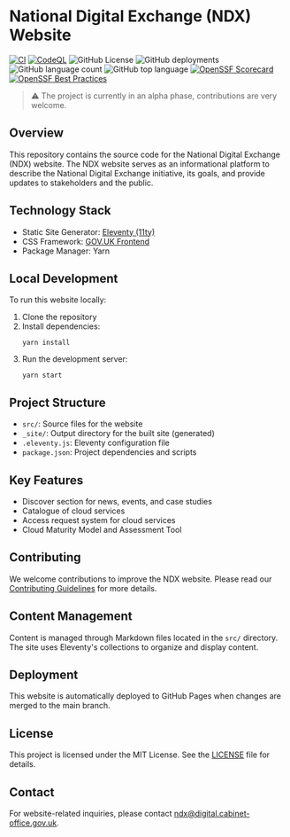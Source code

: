 # National Digital Exchange (NDX) Website

[![CI](https://github.com/co-cddo/ndx/actions/workflows/ci.yaml/badge.svg)](https://github.com/co-cddo/ndx/actions/workflows/ci.yaml) [![CodeQL](https://github.com/co-cddo/ndx/actions/workflows/github-code-scanning/codeql/badge.svg)](https://github.com/co-cddo/ndx/actions/workflows/github-code-scanning/codeql) ![GitHub License](https://img.shields.io/github/license/co-cddo/ndx) ![GitHub deployments](https://img.shields.io/github/deployments/co-cddo/ndx/github-pages) ![GitHub language count](https://img.shields.io/github/languages/count/co-cddo/ndx) ![GitHub top language](https://img.shields.io/github/languages/top/co-cddo/ndx) [![OpenSSF Scorecard](https://api.scorecard.dev/projects/github.com/co-cddo/ndx/badge)](https://scorecard.dev/viewer/?uri=github.com/co-cddo/ndx) [![OpenSSF Best Practices](https://www.bestpractices.dev/projects/9498/badge)](https://www.bestpractices.dev/projects/9498)

> ⚠️ The project is currently in an alpha phase, contributions are very welcome.

## Overview

This repository contains the source code for the National Digital Exchange (NDX) website. The NDX website serves as an informational platform to describe the National Digital Exchange initiative, its goals, and provide updates to stakeholders and the public.

## Technology Stack

- Static Site Generator: [Eleventy (11ty)](https://www.11ty.dev/)
- CSS Framework: [GOV.UK Frontend](https://frontend.design-system.service.gov.uk/)
- Package Manager: Yarn

## Local Development

To run this website locally:

1. Clone the repository
2. Install dependencies:
   ```
   yarn install
   ```
3. Run the development server:
   ```
   yarn start
   ```

## Project Structure

- `src/`: Source files for the website
- `_site/`: Output directory for the built site (generated)
- `.eleventy.js`: Eleventy configuration file
- `package.json`: Project dependencies and scripts

## Key Features

- Discover section for news, events, and case studies
- Catalogue of cloud services
- Access request system for cloud services
- Cloud Maturity Model and Assessment Tool

## Contributing

We welcome contributions to improve the NDX website. Please read our [Contributing Guidelines](CODE_OF_CONDUCT.md) for more details.

## Content Management

Content is managed through Markdown files located in the `src/` directory. The site uses Eleventy's collections to organize and display content.

## Deployment

This website is automatically deployed to GitHub Pages when changes are merged to the main branch.

## License

This project is licensed under the MIT License. See the [LICENSE](LICENSE) file for details.

## Contact

For website-related inquiries, please contact [ndx@digital.cabinet-office.gov.uk](mailto:ndx@digital.cabinet-office.gov.uk).

